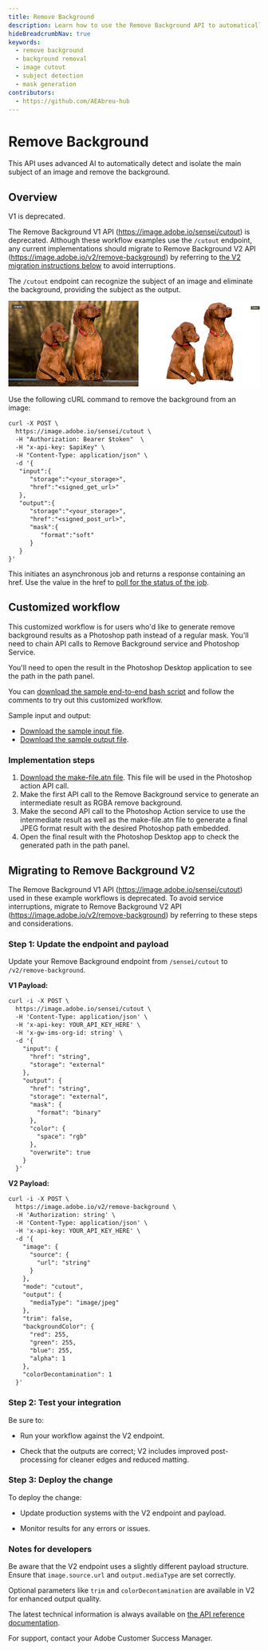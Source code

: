 ```yaml
---
title: Remove Background
description: Learn how to use the Remove Background API to automatically detect and remove backgrounds from images while preserving the main subject
hideBreadcrumbNav: true
keywords:
  - remove background
  - background removal
  - image cutout
  - subject detection
  - mask generation
contributors:
  - https://github.com/AEAbreu-hub
---
```


# Remove Background

This API uses advanced AI to automatically detect and isolate the main subject of an image and remove the background.

## Overview

<InlineAlert variant="warning" slots="header, text" />

V1 is deprecated.

The Remove Background V1 API (https://image.adobe.io/sensei/cutout) is deprecated. Although these workflow examples use the `/cutout` endpoint, any current implementations should migrate to Remove Background V2 API (https://image.adobe.io/v2/remove-background) by referring to [the V2 migration instructions below][1] to avoid interruptions.

The `/cutout` endpoint can recognize the subject of an image and eliminate the background, providing the subject as the output.

![alt image](imagecutout_cutout_example.png?raw=true "Original Image")

Use the following cURL command to remove the background from an image:

```shell
curl -X POST \
  https://image.adobe.io/sensei/cutout \
  -H "Authorization: Bearer $token"  \
  -H "x-api-key: $apiKey" \
  -H "Content-Type: application/json" \
  -d '{
   "input":{
      "storage":"<your_storage>",
      "href":"<signed_get_url>"
   },
   "output":{
      "storage":"<your_storage>",
      "href":"<signed_post_url>",
      "mask":{
         "format":"soft"
      }
   }
}'
```

This initiates an asynchronous job and returns a response containing an href. Use the value in the href to [poll for the status of the job][2].

## Customized workflow

This customized workflow is for users who'd like to generate remove background results as a Photoshop path instead of a regular mask. You'll need to chain API calls to Remove Background service and Photoshop Service.

You'll need to open the result in the Photoshop Desktop application to see the path in the path panel.

You can [download the sample end-to-end bash script][3] and follow the comments to try out this customized workflow.

Sample input and output:

* [Download the sample input file][4].
* [Download the sample output file][5].

### Implementation steps

1. [Download the make-file.atn file][6]. This file will be used in the Photoshop action API call.
2. Make the first API call to the Remove Background service to generate an intermediate result as RGBA remove background.
3. Make the second API call to the Photoshop Action service to use the intermediate result as well as the make-file.atn file to generate a final JPEG format result with the desired Photoshop path embedded.
4. Open the final result with the Photoshop Desktop app to check the generated path in the path panel.

## Migrating to Remove Background V2

The Remove Background V1 API (https://image.adobe.io/sensei/cutout) used in these example workflows is deprecated. To avoid service interruptions, migrate to Remove Background V2 API (https://image.adobe.io/v2/remove-background) by referring to these steps and considerations.

### Step 1: Update the endpoint and payload

Update your Remove Background endpoint from `/sensei/cutout` to `/v2/remove-background`.

**V1 Payload:**

```shell
curl -i -X POST \
  https://image.adobe.io/sensei/cutout \
  -H 'Content-Type: application/json' \
  -H 'x-api-key: YOUR_API_KEY_HERE' \
  -H 'x-gw-ims-org-id: string' \
  -d '{
    "input": {
      "href": "string",
      "storage": "external"
    },
    "output": {
      "href": "string",
      "storage": "external",
      "mask": {
        "format": "binary"
      },
      "color": {
        "space": "rgb"
      },
      "overwrite": true
    }
  }'
```

**V2 Payload:**

```shell
curl -i -X POST \
  https://image.adobe.io/v2/remove-background \
  -H 'Authorization: string' \
  -H 'Content-Type: application/json' \
  -H 'x-api-key: YOUR_API_KEY_HERE' \
  -d '{
    "image": {
      "source": {
        "url": "string"
      }
    },
    "mode": "cutout",
    "output": {
      "mediaType": "image/jpeg"
    },
    "trim": false,
    "backgroundColor": {
      "red": 255,
      "green": 255,
      "blue": 255,
      "alpha": 1
    },
    "colorDecontamination": 1
  }'
```

### Step 2: Test your integration

Be sure to:

* Run your workflow against the V2 endpoint.

* Check that the outputs are correct; V2 includes improved post-processing for cleaner edges and reduced matting.

### Step 3: Deploy the change

To deploy the change:

* Update production systems with the V2 endpoint and payload.

* Monitor results for any errors or issues.

### Notes for developers

Be aware that the V2 endpoint uses a slightly different payload structure.
Ensure that `image.source.url` and `output.mediaType` are set correctly.

Optional parameters like `trim` and `colorDecontamination` are available in V2 for enhanced output quality.

The latest technical information is always available on [the API reference documentation][7].

For support, contact your Adobe Customer Success Manager.

<!-- Links -->
[1]: #migrating-to-remove-background-v2
[2]: /guides/get_job_status/
[3]: https://github.com/AdobeDocs/cis-photoshop-api-docs/tree/main/sample-code/ic-customized-workflow-app
[4]: https://github.com/AdobeDocs/cis-photoshop-api-docs/blob/main/sample_files/ic_customized_workflow/input.jpg
[5]: https://github.com/AdobeDocs/cis-photoshop-api-docs/blob/main/sample_files/ic_customized_workflow/result_with_path.jpg
[6]: https://github.com/AdobeDocs/cis-photoshop-api-docs/blob/main/sample_files/ic_customized_workflow/make-path.atn
[7]: https://developer.adobe.com/firefly-services/docs/photoshop/api/#operation/removeBackground

